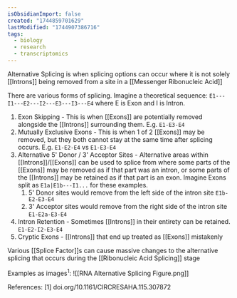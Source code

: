 ```yaml
---
isObsidianImport: false
created: "1744859701629"
lastModified: "1744907386716"
tags:
  - biology
  - research
  - transcriptomics
---
```

Alternative Splicing is when splicing options can occur where it is not solely [[Introns]] being removed from a site in a [[Messenger Ribonucleic Acid]]

There are various forms of splicing. Imagine a theoretical sequence:
`E1---I1---E2---I2---E3---I3---E4`
where E is Exon and I is Intron.

1. Exon Skipping - This is when [[Exons]] are potentially removed alongside the [[Introns]] surrounding them. E.g. `E1-E3-E4`
2. Mutually Exclusive Exons - This is when 1 of 2 [[Exons]] may be removed, but they both cannot stay at the same time after splicing occurs. E.g. `E1-E2-E4` vs `E1-E3-E4`
3. Alternative 5' Donor / 3' Acceptor Sites - Alternative areas within [[Introns]]/[[Exons]] can be used to splice from where some parts of the [[Exons]] may be removed as if that part was an intron, or some parts of the [[Introns]] may be retained as if that part is an exon. Imagine Exons split as `E1a|E1b---I1...` for these examples.
	1. 5' Donor sites would remove from the left side of the intron site `E1b-E2-E3-E4`
	2. 3' Acceptor sites would remove from the right side of the intron site `E1-E2a-E3-E4`
4. Intron Retention - Sometimes [[Introns]] in their entirety can be retained. `E1-E2-I2-E3-E4`
5. Cryptic Exons - [[Introns]] that end up treated as [[Exons]] mistakenly

Various [[Splice Factor]]s can cause massive changes to the alternative splicing that occurs during the [[Ribonucleic Acid Splicing]] stage

Examples as images<sup>1</sup>: ![[RNA Alternative Splicing Figure.png]]

References:
[1] doi.org/10.1161/CIRCRESAHA.115.307872